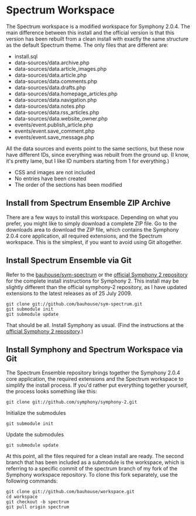 # Spectrum Workspace

The Spectrum workspace is a modified workspace for Symphony 2.0.4. The main difference between this install and the official version is that this version has been rebuilt from a clean install with exactly the same structure as the default Spectrum theme. The only files that are different are:

- install.sql
- data-sources/data.archive.php
- data-sources/data.article_images.php
- data-sources/data.article.php
- data-sources/data.comments.php
- data-sources/data.drafts.php
- data-sources/data.homepage_articles.php
- data-sources/data.navigation.php
- data-sources/data.notes.php
- data-sources/data.rss_articles.php
- data-sources/data.website_owner.php
- events/event.publish_article.php
- events/event.save_comment.php
- events/event.save_message.php

All the data sources and events point to the same sections, but these now have different IDs, since everything was rebuilt from the ground up. (I know, it's pretty lame, but I like ID numbers starting from 1 for everything.) 

- CSS and images are not included
- No entries have been created
- The order of the sections has been modified

## Install from Spectrum Ensemble ZIP Archive

There are a few ways to install this workspace. Depending on what you prefer, you might like to simply download a complete ZIP file. Go to the downloads area to download the ZIP file, which contains the Symphony 2.0.4 core application, all required extensions, and the Spectrum workspace. This is the simplest, if you want to avoid using Git altogether.

## Install Spectrum Ensemble via Git

Refer to the [bauhouse/sym-spectrum](http://github.com/bauhouse/sym-spectrum) or the [official Symphony 2 repository](http://github.com/symphony/symphony-2) for the complete install instructions for Symphony 2. This install may be slightly different than the official symphony-2 repository, as I have updated extensions to the latest releases as of 25 July 2009.

	git clone git://github.com/bauhouse/sym-spectrum.git
	git submodule init
	git submodule update

That should be all. Install Symphony as usual. (Find the instructions at the [official Symphony 2 repository](http://github.com/symphony/symphony-2).)

## Install Symphony and Spectrum Workspace via Git

The Spectrum Ensemble repository brings together the Symphony 2.0.4 core application, the required extensions and the Spectrum workspace to simplify the install process. If you'd rather put everything together yourself, the process looks something like this:

	git clone git://github.com/symphony/symphony-2.git

Initialize the submodules

	git submodule init

Update the submodules

	git submodule update
	
At this point, all the files required for a clean install are ready. The second branch that has been included as a submodule is the workspace, which is referring to a specific commit of the spectrum branch of my fork of the Symphony workspace repository. To clone this fork separately, use the following commands:

	git clone git://github.com/bauhouse/workspace.git
	cd workspace
	git checkout -b spectrum
	git pull origin spectrum

